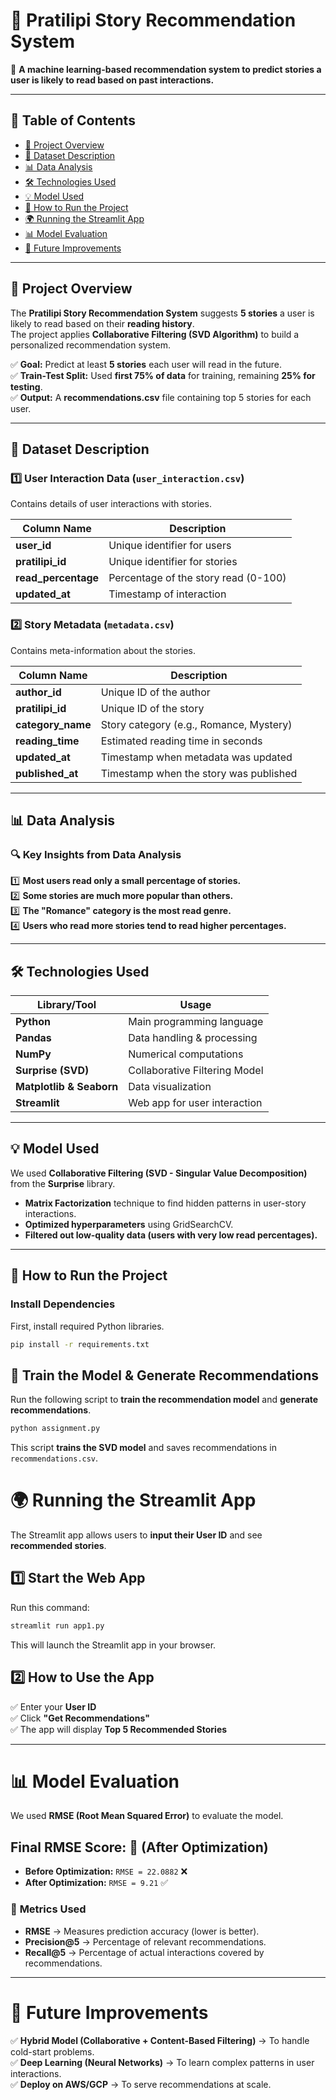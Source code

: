 # 📖 Pratilipi Story Recommendation System

🚀 **A machine learning-based recommendation system to predict stories a user is likely to read based on past interactions.**  

---

## 📌 Table of Contents
- [📖 Project Overview](#-project-overview)
- [📂 Dataset Description](#-dataset-description)
- [📊 Data Analysis](#-data-analysis)
- [🛠 Technologies Used](#-technologies-used)
- [💡 Model Used](#-model-used)
- [📌 How to Run the Project](#-how-to-run-the-project)
- [🌍 Running the Streamlit App](#-running-the-streamlit-app)
- [📊 Model Evaluation](#-model-evaluation)
- [🚀 Future Improvements](#-future-improvements)

---

## 📖 Project Overview
The **Pratilipi Story Recommendation System** suggests **5 stories** a user is likely to read based on their **reading history**.  
The project applies **Collaborative Filtering (SVD Algorithm)** to build a personalized recommendation system.

✅ **Goal:** Predict at least **5 stories** each user will read in the future.  
✅ **Train-Test Split:** Used **first 75% of data** for training, remaining **25% for testing**.  
✅ **Output:** A **recommendations.csv** file containing top 5 stories for each user.

---

## 📂 Dataset Description

### **1️⃣ User Interaction Data (`user_interaction.csv`)**
Contains details of user interactions with stories.

| Column Name | Description |
|-------------|------------|
| **user_id** | Unique identifier for users |
| **pratilipi_id** | Unique identifier for stories |
| **read_percentage** | Percentage of the story read (0-100) |
| **updated_at** | Timestamp of interaction |

### **2️⃣ Story Metadata (`metadata.csv`)**
Contains meta-information about the stories.

| Column Name | Description |
|-------------|------------|
| **author_id** | Unique ID of the author |
| **pratilipi_id** | Unique ID of the story |
| **category_name** | Story category (e.g., Romance, Mystery) |
| **reading_time** | Estimated reading time in seconds |
| **updated_at** | Timestamp when metadata was updated |
| **published_at** | Timestamp when the story was published |

---

## 📊 Data Analysis

### 🔍 Key Insights from Data Analysis
1️⃣ **Most users read only a small percentage of stories.**  
2️⃣ **Some stories are much more popular than others.**  
3️⃣ **The "Romance" category is the most read genre.**  
4️⃣ **Users who read more stories tend to read higher percentages.**  

---

## 🛠 Technologies Used

| **Library/Tool** | **Usage** |
|-----------------|---------|
| **Python** | Main programming language |
| **Pandas** | Data handling & processing |
| **NumPy** | Numerical computations |
| **Surprise (SVD)** | Collaborative Filtering Model |
| **Matplotlib & Seaborn** | Data visualization |
| **Streamlit** | Web app for user interaction |

---

## 💡 Model Used
We used **Collaborative Filtering (SVD - Singular Value Decomposition)** from the **Surprise** library.  
- **Matrix Factorization** technique to find hidden patterns in user-story interactions.  
- **Optimized hyperparameters** using GridSearchCV.  
- **Filtered out low-quality data (users with very low read percentages).**  

---

## 📌 How to Run the Project

###  Install Dependencies
First, install required Python libraries.
```sh
pip install -r requirements.txt
```
## 📌 Train the Model & Generate Recommendations  
Run the following script to **train the recommendation model** and **generate recommendations**.

```sh
python assignment.py
```
This script **trains the SVD model** and saves recommendations in `recommendations.csv`.
# 🌍 Running the Streamlit App  

The Streamlit app allows users to **input their User ID** and see **recommended stories**.

## **1️⃣ Start the Web App**  
Run this command:

```sh
streamlit run app1.py
```
This will launch the Streamlit app in your browser.


## 2️⃣ How to Use the App  
✅ Enter your **User ID**  
✅ Click **"Get Recommendations"**  
✅ The app will display **Top 5 Recommended Stories**  

---

# 📊 Model Evaluation  

We used **RMSE (Root Mean Squared Error)** to evaluate the model.

## **Final RMSE Score: 🚀 (After Optimization)**  
- **Before Optimization:** `RMSE = 22.0882` ❌  
- **After Optimization:** `RMSE = 9.21` ✅  

### 📌 **Metrics Used**  
- **RMSE** → Measures prediction accuracy (lower is better).  
- **Precision@5** → Percentage of relevant recommendations.  
- **Recall@5** → Percentage of actual interactions covered by recommendations.  

---

# 🚀 Future Improvements  

✅ **Hybrid Model (Collaborative + Content-Based Filtering)** → To handle cold-start problems.  
✅ **Deep Learning (Neural Networks)** → To learn complex patterns in user interactions.  
✅ **Deploy on AWS/GCP** → To serve recommendations at scale.  


